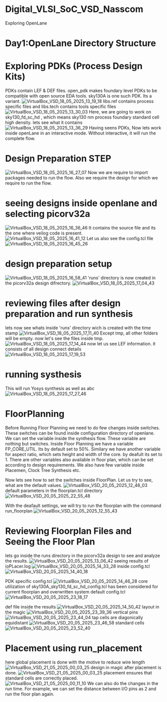 # Digital_VLSI_SoC_VSD_Nasscom
Exploring OpenLane
# Day1:OpenLane Directory Structure
# Exploring PDKs (Process Design Kits)
PDKs contain LEF & DEF files. open_pdk makes foundary level PDKs to be compatible with open source EDA tools. sky130A is one such PDK. Its a variant.
![VirtualBox_VSD_18_05_2025_13_19_18](https://github.com/user-attachments/assets/392d5c8f-6b2f-4245-a609-ba7a9cc07d52)
libs.ref contains process specific files and libs.tech contains tools specific files
![VirtualBox_VSD_18_05_2025_13_30_03](https://github.com/user-attachments/assets/9eb526b3-e84d-4b2f-bbde-79e572309fa7)
Here, we are going to work on sky130_fd_sc_hd , which means sky130 nm process foundary standard cell high density. lets see what it contains
![VirtualBox_VSD_18_05_2025_13_36_29](https://github.com/user-attachments/assets/6fc440b7-961e-42fd-b549-e42f10c6c47f)
Having seens PDKs, Now lets work inside openLane in an interactive mode. Without interactive, it will run the complete flow.
# Design Preparation STEP
![VirtualBox_VSD_18_05_2025_16_27_07](https://github.com/user-attachments/assets/ada131e7-0d76-4343-bbc2-4071f8cc21b9)
Now we are require to import packages needed to run the flow. Also we require the design for which we require to run the flow.
# seeing designs inside openlane and selecting picorv32a
![VirtualBox_VSD_18_05_2025_16_36_46](https://github.com/user-attachments/assets/f16ee9a3-27b8-42b1-89f9-b112b6388d73)
It contains the source file and its the one where veilog code is present.
![VirtualBox_VSD_18_05_2025_16_41_12](https://github.com/user-attachments/assets/7d6f5c14-edd3-4637-aa2d-a3ac154dc493)
Let us also see the config.tcl file
![VirtualBox_VSD_18_05_2025_16_45_26](https://github.com/user-attachments/assets/0ea9a37e-cfe7-4c78-973c-f357ebe6c431)
# design preparation setup
![VirtualBox_VSD_18_05_2025_16_58_41](https://github.com/user-attachments/assets/e63506be-4314-4652-ac05-08acb2715f75)
'runs' directory is now created in the picorv32a design difrectory.
![VirtualBox_VSD_18_05_2025_17_04_43](https://github.com/user-attachments/assets/700eaeb6-c0a6-4a36-8293-bfe58be24122)
# reviewing files after design preparation and run synthesis
lets now see whats inside 'runs' directory wich is created with the time stamp
![VirtualBox_VSD_18_05_2025_17_11_40](https://github.com/user-attachments/assets/87d8ca65-8ce5-4d23-b5cd-bf7c451fd4cb)
Except tmp, all other folders will be empty. now let's see the files inside tmp.
![VirtualBox_VSD_18_05_2025_17_14_44](https://github.com/user-attachments/assets/5c085a75-1372-4cb4-985e-2d746a72f9e0)
now let us see LEF information. it consists of all design connect details
![VirtualBox_VSD_18_05_2025_17_19_53](https://github.com/user-attachments/assets/96a25077-ac04-4350-ac85-b824a16fd45d)
# running systhesis
This will run Yosys synthesis as well as abc
![VirtualBox_VSD_18_05_2025_17_27_46](https://github.com/user-attachments/assets/2835597f-2815-4d63-83b7-a8c7883dbab0)
# FloorPlanning
Before Running Floor Planning we need to do few changes inside switches. These switches can be found inside configuration directory of openlane. We can set the variable inside the synthesis flow. These variable are nothing but switches.
Inside Floor Planning we have a variable FP_CORE_UTIL. Its by default set to 50%. Similary we have another variable for aspect ratio, which sets height and width of the core. by deafult its set to 1. There are other variables also available in floor plan, which can be set according to design requirements. We also have few variable inside Placemen, Clock Tree Synthesis etc.

Now lets see how to set the switches inside FloorPlan. Let us try to see, what are the default values.
![VirtualBox_VSD_20_05_2025_12_48_03](https://github.com/user-attachments/assets/f236e00e-1e4d-4744-b3b7-bcd0ca5cb937)
default parameters in the floorplan.tcl directory
![VirtualBox_VSD_20_05_2025_22_55_48](https://github.com/user-attachments/assets/51022e92-fcbe-443d-bb60-5e5112e1c920)

With the deafault settings, we will try to run the floorplan with the command run_floorplan
![VirtualBox_VSD_20_05_2025_12_55_43](https://github.com/user-attachments/assets/57240e44-e332-4aa0-97a0-2528727ca9a5)

# Reviewing Floorplan Files and Seeing the Floor Plan
lets go inside the runs directory in the picorv32a design to see and analyze the results.
![VirtualBox_VSD_20_05_2025_13_06_42](https://github.com/user-attachments/assets/db68c9f4-f6fc-4302-8b24-d0c3ab41f1c9)
seeing results of ioPLacer.log
![VirtualBox_VSD_20_05_2025_14_33_28](https://github.com/user-attachments/assets/75748d16-ea27-4dbf-ab8e-d1f7360d8255)
inside config.tcl
![VirtualBox_VSD_20_05_2025_14_40_18](https://github.com/user-attachments/assets/030956d3-35b3-4b3c-8266-3b2402d19137)

PDK specific config.tcl
![VirtualBox_VSD_20_05_2025_14_46_28](https://github.com/user-attachments/assets/4b7fe169-a36d-4cb2-8924-48b6ac649e0f)
core utilization of sky130A_sky130_fd_sc_hd_config.tcl has been considered for current floorplan and overwritten system default config.tcl
![VirtualBox_VSD_20_05_2025_23_18_17](https://github.com/user-attachments/assets/6ce6382b-baec-457f-af5b-81c143700f51)


def file inside the results
![VirtualBox_VSD_20_05_2025_14_50_42](https://github.com/user-attachments/assets/df7a0a71-0475-4014-872f-066d2a276880)
layout in the magic
![VirtualBox_VSD_20_05_2025_23_39_36](https://github.com/user-attachments/assets/c4b19450-f050-4e75-a973-f5ecb408006b)
vertical pins
![VirtualBox_VSD_20_05_2025_23_44_04](https://github.com/user-attachments/assets/8dd95b31-f797-4133-b43f-88de8ea1d92b)
tap cells are diagonically equidistant
![VirtualBox_VSD_20_05_2025_23_46_58](https://github.com/user-attachments/assets/4aa5f2d5-8220-4eaa-96d7-45c0a0cef533)
standard cells
![VirtualBox_VSD_20_05_2025_23_52_40](https://github.com/user-attachments/assets/606632c6-acbd-4c0e-abf5-9884ae4ff0cd)

# Placement using run_placement
here global placement is done with the motive to reduce wire length
![VirtualBox_VSD_21_05_2025_00_03_25](https://github.com/user-attachments/assets/ec7e5a74-55b4-4bf7-91ff-a20dd1927dce)
design in magic after placement is done.
![VirtualBox_VSD_21_05_2025_00_03_25](https://github.com/user-attachments/assets/2dc12a75-82fb-4c00-9dec-708a35c7cbf1)
placement ensures that standard cells are correctly placed.  
![VirtualBox_VSD_21_05_2025_00_11_10](https://github.com/user-attachments/assets/819d3f32-0ffa-4b3b-b6b0-f4ff7ae46408)
We can also do the changes in the run time. For example, we can set the distance between I/O pins as 2 and run the floor plan again.


















